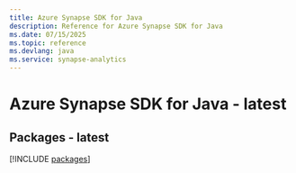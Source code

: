 ```yaml
---
title: Azure Synapse SDK for Java
description: Reference for Azure Synapse SDK for Java
ms.date: 07/15/2025
ms.topic: reference
ms.devlang: java
ms.service: synapse-analytics
---
```

# Azure Synapse SDK for Java - latest
## Packages - latest
[!INCLUDE [packages](synapse-index.md)]